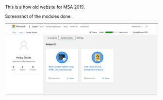 This is a how old website for MSA 2019. 

Screenshot of the modules done. 

![alt text](https://github.com/PankajGhodla/how-old/blob/master/Microsoft%20screenshot.png) 
